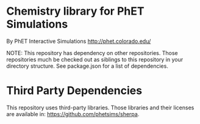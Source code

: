 Chemistry library for PhET Simulations
======================================

By PhET Interactive Simulations
http://phet.colorado.edu/

NOTE: This repository has dependency on other repositories. Those repositories
much be checked out as siblings to this repository in your directory structure.
See package.json for a list of dependencies.

Third Party Dependencies
=============

This repository uses third-party libraries.
Those libraries and their licenses are available in: https://github.com/phetsims/sherpa.